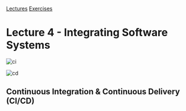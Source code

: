 [Lectures](../../README.md#school-lectures)
[Exercises](./exercise/README.md)

# Lecture 4 - Integrating Software Systems

![ci](https://images-na.ssl-images-amazon.com/images/I/51lkZKjkpfL._SX376_BO1,204,203,200_.jpg)

![cd](https://martinfowler.com/books/continuousDelivery.jpg)

## Continuous Integration & Continuous Delivery (CI/CD)
